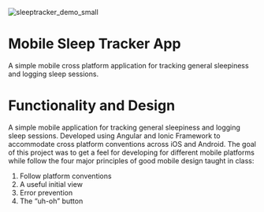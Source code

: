 
![sleeptracker_demo_small](https://user-images.githubusercontent.com/16902902/123726052-1cf31300-d844-11eb-83f8-302a074dba37.gif)
# Mobile Sleep Tracker App
A simple mobile cross platform application for tracking general sleepiness and logging sleep sessions.
# Functionality and Design
A simple mobile application for tracking general sleepiness and logging sleep sessions. Developed using Angular and Ionic Framework to accommodate cross platform conventions across iOS and Android. The goal of this project was to get a feel for developing for different mobile platforms while follow the four major principles of good mobile design taught in class:

1. Follow platform conventions
2. A useful initial view
3. Error prevention
4. The “uh-oh” button
